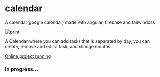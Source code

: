# calendar
A calendar(google calendar) made with angular, firebase and tailwindcss

![print](https://firebasestorage.googleapis.com/v0/b/angular-calendar-3b93c.appspot.com/o/calendar-print.png?alt=media&token=47c6e2aa-b82a-4df9-8974-29f824dc8fed)

A Calendar where you can add tasks that is separated by day, you can create, remove and edit a task, and change months

[Online project running](https://rods-calendar.firebaseapp.com)

### in progress...

